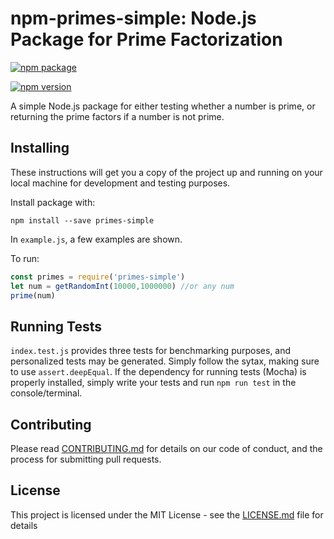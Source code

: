 # npm-primes-simple: Node.js Package for Prime Factorization

[![npm package](https://nodei.co/npm/primes-simple.png?downloads=true&downloadRank=true&stars=true)](https://www.npmjs.com/package/primes-simple)

[![npm version](https://badge.fury.io/js/primes-simple.svg)](https://badge.fury.io/js/primes-simple)

A simple Node.js package for either testing whether a number is prime, or returning the prime factors if a number is not prime.

## Installing

These instructions will get you a copy of the project up and running on your local machine for development and testing purposes.

Install package with:
```
npm install --save primes-simple
```
In `example.js`, a few examples are shown.

To run:
```javascript
const primes = require('primes-simple')
let num = getRandomInt(10000,1000000) //or any num
prime(num)
```

## Running Tests

`index.test.js` provides three tests for benchmarking purposes, and personalized tests may be generated. Simply follow the sytax, making sure to use `assert.deepEqual`.
If the dependency for running tests (Mocha) is properly installed, simply write your tests and run `npm run test` in the console/terminal.

## Contributing

Please read [CONTRIBUTING.md](https://github.com/rscheiwe/npm-timsort/contributing.md) for details on our code of conduct, and the process for submitting pull requests.

## License

This project is licensed under the MIT License - see the [LICENSE.md](LICENSE.md) file for details
